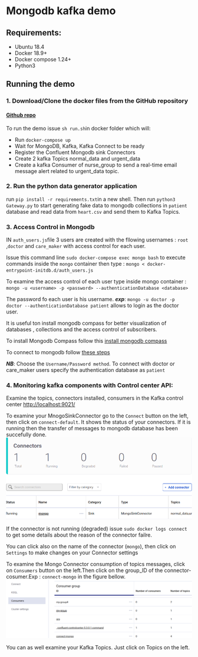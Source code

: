 # Mongodb kafka demo


## Requirements:
  
   * Ubuntu 18.4
   * Docker 18.9+
   * Docker compose 1.24+
   * Python3

## Running the demo
 
 ### 1. Download/Clone the docker files from the GitHub repository
 
 #### [Github repo](https://github.com/sofienesafta/mongodb-kafka/)
 
 To run the demo issue ```sh run.sh```in docker folder which will:

  * Run ```docker-compose up```
  * Wait for MongoDB, Kafka, Kafka Connect to be ready
  * Register the Confluent Mongodb sink Connectors
  * Create 2 kafka Topics normal_data and urgent_data
  * Create a kafka Consumer of nurse_group to send a real-time email message alert related to urgent_data topic.
  
  
### 2. Run the python data generator application
   run ```pip install -r requirements.txt```in a new shell. Then 
   run ```python3 Gateway.py``` to start generating fake data to mongodb collections in ```patient``` database and read data from ```heart.csv``` and send them to Kafka Topics.

### 3. Access Control in Mongodb
  
   IN ```auth_users.js```file 3 users are created with the fllowing usernames : ```root``` ,```doctor``` and ```care_maker``` with access control for each user.
   
   Issue this command line ```sudo docker-compose exec mongo bash``` to execute commands inside the ```mongo``` container then type : ```mongo < docker-entrypoint-initdb.d/auth_users.js```
   
  To examine the access control of each user type inside mongo container : ```mongo -u <username> -p <password> --authenticationDatabase <database>```
  
  The password fo each user is his username. ***exp***: ```mongo -u doctor -p doctor --authenticationDatabase patient```  allows to login as the doctor user.
  
It is useful ton install mongodb compass for better visualization of databases , collections and the access control of subscribers.

To install Mongodb Compass follow this [install mongodb compass](https://www.mongodb.com/docs/compass/current/install/)

To connect to mongodb follow [these steps](https://www.mongodb.com/docs/compass/current/connect/authentication-connection/)

***NB***: Choose the ```Username/Password method```. To connect with doctor or care_maker users specify the authentication database as ```patient```


### 4. Monitoring kafka components with Control center API:

Examine the topics, connectors installed, consumers in the Kafka control center [http://localhost:9021/](http://localhost:9021/)


To examine your MnogoSinkConnector go to the ```Connect``` button on the left, then click on ```connect-default```. It shows the status of your connectors. If it is running then the transfer of messages to mongodb database has been succefully done.
<img src="images/state_connector.png">

If the connector is not running (degraded) issue ```sudo docker logs connect``` to get some details about the reason of the connector failre.

You can click also on the name of the connector (```mongo```), then click on ```Settings``` to make changes on your Connector settings

To examine the Mongo Connector consumption of topics messages, click on ```Consumers``` button on the left.Then click on the group_ID of the connector-cosumer.Exp : ```connect-mongo``` in the figure bellow.
<img src="images/consumer-groups.png">

You can as well examine your Kafka Topics. Just click on Topics on the left.
